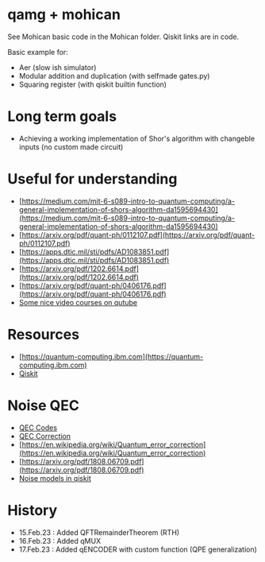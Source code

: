 # qamg + mohican

See Mohican basic code in the Mohican folder.
Qiskit links are in code.

Basic example for:
- Aer (slow ish simulator)
- Modular addition and duplication (with selfmade gates.py)
- Squaring register (with qiskit builtin function)

# Long term goals
- Achieving a working implementation of Shor's algorithm
with changeble inputs (no custom made circuit)

# Useful for understanding
- [https://medium.com/mit-6-s089-intro-to-quantum-computing/a-general-implementation-of-shors-algorithm-da1595694430](https://medium.com/mit-6-s089-intro-to-quantum-computing/a-general-implementation-of-shors-algorithm-da1595694430)
- [https://arxiv.org/pdf/quant-ph/0112107.pdf](https://arxiv.org/pdf/quant-ph/0112107.pdf)
- [https://apps.dtic.mil/sti/pdfs/AD1083851.pdf](https://apps.dtic.mil/sti/pdfs/AD1083851.pdf)
- [https://arxiv.org/pdf/1202.6614.pdf](https://arxiv.org/pdf/1202.6614.pdf)
- [https://arxiv.org/pdf/quant-ph/0406176.pdf](https://arxiv.org/pdf/quant-ph/0406176.pdf)
- [Some nice video courses on qutube](https://www.qutube.nl/quantum-computer-12/surface-codes)

# Resources
- [https://quantum-computing.ibm.com](https://quantum-computing.ibm.com)
- [Qiskit](https://qiskit.org/textbook/ch-prerequisites/setting-the-environment.html)


# Noise QEC
- [QEC Codes](https://bvermersch.github.io/Teaching/QO_Lecture3.pdf)
- [QEC Correction](https://wdscultan.github.io/files/QEC.pdf)
- [https://en.wikipedia.org/wiki/Quantum_error_correction](https://en.wikipedia.org/wiki/Quantum_error_correction)
- [https://arxiv.org/pdf/1808.06709.pdf](https://arxiv.org/pdf/1808.06709.pdf)
- [Noise models in qiskit](https://qiskit.org/textbook/ch-quantum-hardware/error-correction-repetition-code.html)

# History
- 15.Feb.23 : Added QFTRemainderTheorem (RTH)
- 16.Feb.23 : Added qMUX
- 17.Feb.23 : Added qENCODER with custom function (QPE generalization)

